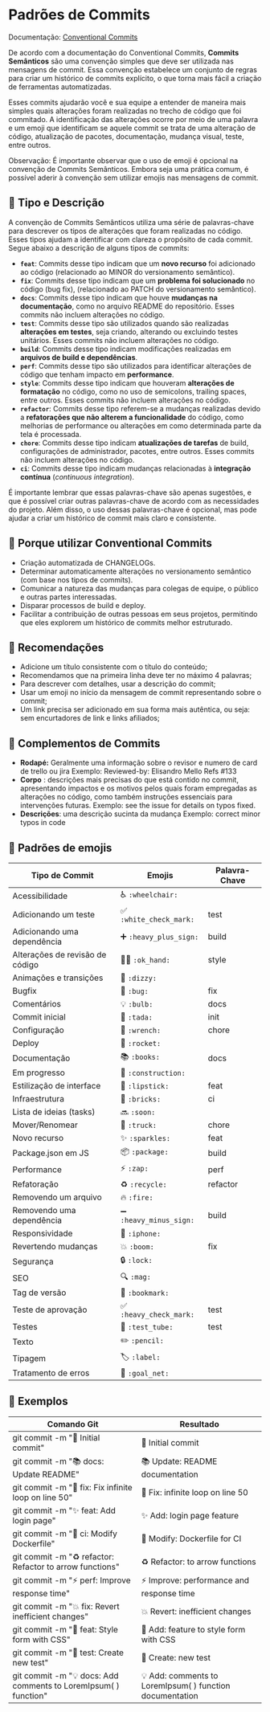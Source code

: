 # Padrões de Commits

Documentação: [Conventional Commits](https://www.conventionalcommits.org/en/v1.0.0/)

De acordo com a documentação do Conventional Commits, **Commits Semânticos** são uma convenção simples que deve ser utilizada nas mensagens de commit. Essa convenção estabelece um conjunto de regras para criar um histórico de commits explícito, o que torna mais fácil a criação de ferramentas automatizadas.

Esses commits ajudarão você e sua equipe a entender de maneira mais simples quais alterações foram realizadas no trecho de código que foi commitado. A identificação das alterações ocorre por meio de uma palavra e um emoji que identificam se aquele commit se trata de uma alteração de código, atualização de pacotes, documentação, mudança visual, teste, entre outros.

Observação: É importante observar que o uso de emoji é opcional na convenção de Commits Semânticos. Embora seja uma prática comum, é possível aderir à convenção sem utilizar emojis nas mensagens de commit.

## 💬 Tipo e Descrição

A convenção de Commits Semânticos utiliza uma série de palavras-chave para descrever os tipos de alterações que foram realizadas no código. Esses tipos ajudam a identificar com clareza o propósito de cada commit. Segue abaixo a descrição de alguns tipos de commits:

- **`feat`**: Commits desse tipo indicam que um **novo recurso** foi adicionado ao código (relacionado ao MINOR do versionamento semântico).
- **`fix`**: Commits desse tipo indicam que um **problema foi solucionado** no código (bug fix), (relacionado ao PATCH do versionamento semântico).
- **`docs`**: Commits desse tipo indicam que houve **mudanças na documentação**, como no arquivo README do repositório. Esses commits não incluem alterações no código.
- **`test`**: Commits desse tipo são utilizados quando são realizadas **alterações em testes**, seja criando, alterando ou excluindo testes unitários. Esses commits não incluem alterações no código.
- **`build`**: Commits desse tipo indicam modificações realizadas em **arquivos de build e dependências**.
- **`perf`**: Commits desse tipo são utilizados para identificar alterações de código que tenham impacto em **performance**.
- **`style`**: Commits desse tipo indicam que houveram **alterações de formatação** no código, como no uso de semicolons, trailing spaces, entre outros. Esses commits não incluem alterações no código.
- **`refactor`**: Commits desse tipo referem-se a mudanças realizadas devido a **refatorações que não alterem a funcionalidade** do código, como melhorias de performance ou alterações em como determinada parte da tela é processada.
- **`chore`**: Commits desse tipo indicam **atualizações de tarefas** de build, configurações de administrador, pacotes, entre outros. Esses commits não incluem alterações no código.
- **`ci`**: Commits desse tipo indicam mudanças relacionadas à **integração contínua** (*continuous integration*).

É importante lembrar que essas palavras-chave são apenas sugestões, e que é possível criar outras palavras-chave de acordo com as necessidades do projeto. Além disso, o uso dessas palavras-chave é opcional, mas pode ajudar a criar um histórico de commit mais claro e consistente.

## 🎯 **Porque utilizar Conventional Commits**

- Criação automatizada de CHANGELOGs.
- Determinar automaticamente alterações no versionamento semântico (com base nos tipos de commits).
- Comunicar a natureza das mudanças para colegas de equipe, o público e outras partes interessadas.
- Disparar processos de build e deploy.
- Facilitar a contribuição de outras pessoas em seus projetos, permitindo que eles explorem um histórico de commits melhor estruturado.

## 🏅 Recomendações

- Adicione um título consistente com o título do conteúdo;
- Recomendamos que na primeira linha deve ter no máximo 4 palavras;
- Para descrever com detalhes, usar a descrição do commit;
- Usar um emoji no início da mensagem de commit representando sobre o commit;
- Um link precisa ser adicionado em sua forma mais autêntica, ou seja: sem encurtadores de link e links afiliados;

## 🍧 Complementos de Commits

- **Rodapé:** Geralmente uma informação sobre o revisor e numero de card de trello ou jira
Exemplo: Reviewed-by: Elisandro Mello Refs #133
- **Corpo** : descrições mais precisas do que está contido no commit, apresentando impactos e os motivos pelos quais foram empregadas as alterações no código, como também instruções essenciais para intervenções futuras.
Exemplo: see the issue for details on typos fixed.
- **Descrições**: uma descrição sucinta da mudança
Exemplo: correct minor typos in code

## 📌 **Padrões de emojis**

| Tipo de Commit | Emojis | Palavra-Chave |
| --- | --- | --- |
| Acessibilidade | ♿ `:wheelchair:` |  |
| Adicionando um teste | ✅ `:white_check_mark:` | test |
| Adicionando uma dependência | ➕ `:heavy_plus_sign:` | build |
| Alterações de revisão de código | 👌🏾 `:ok_hand:` | style |
| Animações e transições | 💫 `:dizzy:` |  |
| Bugfix | 🐛 `:bug:` | fix |
| Comentários | 💡 `:bulb:` | docs |
| Commit inicial | 🎉 `:tada:` | init |
| Configuração | 🔧 `:wrench:` | chore |
| Deploy | 🚀 `:rocket:`  |  |
| Documentação | 📚 `:books:` | docs |
| Em progresso | 🚧 `:construction:` |  |
| Estilização de interface | 💄 `:lipstick:` | feat |
| Infraestrutura | 🧱 `:bricks:` | ci |
| Lista de ideias (tasks) | 🔜 `:soon:` |  |
| Mover/Renomear | 🚛 `:truck:` | chore |
| Novo recurso | ✨ `:sparkles:` | feat |
| Package.json em JS | 📦 `:package:` | build |
| Performance | ⚡ `:zap:` | perf |
| Refatoração | ♻️ `:recycle:` | refactor |
| Removendo um arquivo | 🔥 `:fire:` |  |
| Removendo uma dependência | ➖ `:heavy_minus_sign:` | build |
| Responsividade | 📱 `:iphone:` |  |
| Revertendo mudanças | 💥 `:boom:` | fix |
| Segurança | 🔒 `:lock:` |  |
| SEO | 🔍 `:mag:`  |  |
| Tag de versão | 📑 `:bookmark:` |  |
| Teste de aprovação | ✅ `:heavy_check_mark:` | test |
| Testes | 🧪 `:test_tube:` | test |
| Texto | ✏️ `:pencil:` |  |
| Tipagem | 🏷️ `:label:` |  |
| Tratamento de erros | 🥅 `:goal_net:` |  |

## **🔆 Exemplos**

| Comando Git | Resultado |
| --- | --- |
| git commit -m ":tada: Initial commit" | 🎉 Initial commit |
| git commit -m ":books: docs: Update README" | 📚 Update: README documentation |
| git commit -m ":bug: fix: Fix infinite loop on line 50" | 🐛 Fix: infinite loop on line 50 |
| git commit -m ":sparkles: feat: Add login page" | ✨ Add: login page feature |
| git commit -m ":bricks: ci: Modify Dockerfile" | 🧱 Modify: Dockerfile for CI |
| git commit -m ":recycle: refactor: Refactor to arrow functions" | ♻️ Refactor: to arrow functions |
| git commit -m ":zap: perf: Improve response time" | ⚡ Improve: performance and response time |
| git commit -m ":boom: fix: Revert inefficient changes" | 💥 Revert: inefficient changes |
| git commit -m ":lipstick: feat: Style form with CSS" | 💄 Add: feature to style form with CSS |
| git commit -m ":test_tube: test: Create new test" | 🧪 Create: new test |
| git commit -m ":bulb: docs: Add comments to LoremIpsum( ) function" | 💡 Add: comments to LoremIpsum( ) function documentation |

